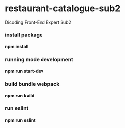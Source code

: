 # restaurant-catalogue-sub2
Dicoding Front-End Expert Sub2

### install package 
#### npm install

### running mode development
#### npm run start-dev

### build bundle webpack
#### npm run build

### run eslint
#### npm run eslint
